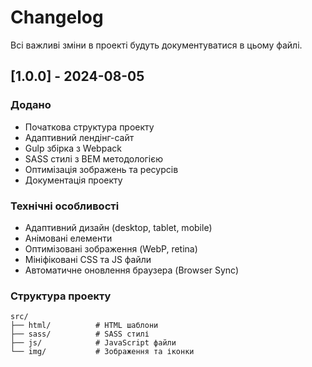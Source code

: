 # Changelog

Всі важливі зміни в проекті будуть документуватися в цьому файлі.

## [1.0.0] - 2024-08-05

### Додано
- Початкова структура проекту
- Адаптивний лендінг-сайт
- Gulp збірка з Webpack
- SASS стилі з BEM методологією
- Оптимізація зображень та ресурсів
- Документація проекту

### Технічні особливості
- Адаптивний дизайн (desktop, tablet, mobile)
- Анімовані елементи
- Оптимізовані зображення (WebP, retina)
- Мініфіковані CSS та JS файли
- Автоматичне оновлення браузера (Browser Sync)

### Структура проекту
```
src/
├── html/          # HTML шаблони
├── sass/          # SASS стилі
├── js/            # JavaScript файли
└── img/           # Зображення та іконки
``` 